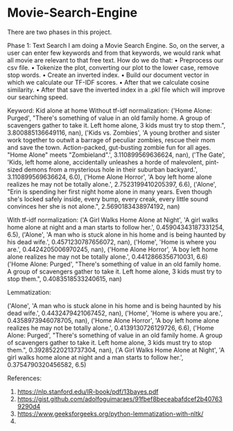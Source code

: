 # Movie-Search-Engine
There are two phases in this project.

Phase 1: Text Search
I am doing a Movie Search Engine. So, on the server, a user can enter few keywords and from that keywords, we would rank what all movie are relevant to that free text.
How do we do that:
•	Preprocess our csv file.
•	Tokenize the plot, converting our plot to the lower case, remove stop words.
•	Create an inverted index.
•	Build our document vector in which we calculate our TF-IDF scores.
•	After that we calculate cosine similarity.
•	After that save the inverted index in a .pkl file which will improve our searching speed.


Keyword: Kid alone at home
Without tf-idf normalization:
('Home Alone: Purged', "There's something of value in an old family home. A group of scavengers gather to take it. Left home alone, 3 kids must try to stop them.", 3.800885136649116, nan), 
('Kids vs. Zombies', 'A young brother and sister work together to outwit a barrage of peculiar zombies, rescue their mom and save the town. Action-packed, gut-busting zombie fun for all ages. "Home Alone" meets "Zombieland".', 3.110899569636624, nan), 
('The Gate', 'Kids, left home alone, accidentally unleashes a horde of malevolent, pint-sized demons from a mysterious hole in their suburban backyard.', 3.110899569636624, 6.0), 
('Home Alone Horror', 'A boy left home alone realizes he may not be totally alone.', 2.7523199410205397, 6.6), 
('Alone', "Erin is spending her first night home alone in many years. Even though she's locked safely inside, every bump, every creak, every little sound convinces her she is not alone.", 2.5690183438974192, nan)



With tf-idf normalization:
('A Girl Walks Home Alone at Night', 'A girl walks home alone at night and a man starts to follow her.', 0.45904343187331254, 6.5),
 ('Alone', 'A man who is stuck alone in his home and is being haunted by his dead wife.', 0.4571230787656072, nan), 
('Home', 'Home is where you are.', 0.4424205006970245, nan), 
('Home Alone Horror', 'A boy left home alone realizes he may not be totally alone.', 0.4412866356710031, 6.6)
('Home Alone: Purged', "There's something of value in an old family home. A group of scavengers gather to take it. Left home alone, 3 kids must try to stop them.", 0.4083518533240615, nan)

Lemmatization:

('Alone', 'A man who is stuck alone in his home and is being haunted by his dead wife.', 0.4432479421067452, nan),
 ('Home', 'Home is where you are.', 0.4358973946078705, nan), 
('Home Alone Horror', 'A boy left home alone realizes he may not be totally alone.', 0.4139130726129726, 6.6), 
('Home Alone: Purged', "There's something of value in an old family home. A group of scavengers gather to take it. Left home alone, 3 kids must try to stop them.", 0.39285220213737304, nan), 
('A Girl Walks Home Alone at Night', 'A girl walks home alone at night and a man starts to follow her.', 0.3754790320456582, 6.5)


References:
1.	https://nlp.stanford.edu/IR-book/pdf/13bayes.pdf
2.	https://gist.github.com/adolfoguimaraes/91fbef8beceabafdcef2b407639290d4
3.	https://www.geeksforgeeks.org/python-lemmatization-with-nltk/
4.	

